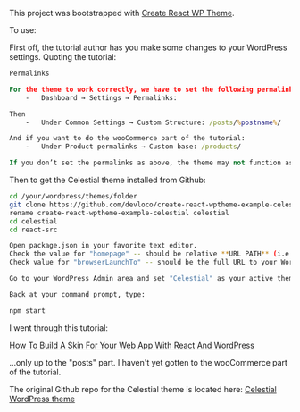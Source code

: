 This project was bootstrapped with [Create React WP Theme](https://github.com/devloco/create-react-wptheme).

To use:

First off, the tutorial author has you make some changes to your WordPress settings.
Quoting the tutorial:

```cmd
Permalinks

For the theme to work correctly, we have to set the following permalinks within:
    -   Dashboard → Settings → Permalinks:

Then
    -   Under Common Settings → Custom Structure: /posts/%postname%/

And if you want to do the wooCommerce part of the tutorial:
    -   Under Product permalinks → Custom base: /products/

If you don’t set the permalinks as above, the theme may not function as desired.
```

Then to get the Celestial theme installed from Github:

```sh
cd /your/wordpress/themes/folder
git clone https://github.com/devloco/create-react-wptheme-example-celestial.git
rename create-react-wptheme-example-celestial celestial
cd celestial
cd react-src

Open package.json in your favorite text editor.
Check the value for "homepage" -- should be relative **URL PATH** (i.e. starting from server root) to your "celestial" theme folder
Check value for "browserLaunchTo" -- should be the full URL to your WordPress server root... the WP site running your celestial theme.

Go to your WordPress Admin area and set "Celestial" as your active theme.

Back at your command prompt, type:

npm start
```

I went through this tutorial:

[How To Build A Skin For Your Web App With React And WordPress](https://www.smashingmagazine.com/2018/03/react-wordpress-web-app/)

...only up to the "posts" part. I haven't yet gotten to the wooCommerce part of the tutorial.

The original Github repo for the Celestial theme is located here: [Celestial WordPress theme](https://github.com/m-muhsin/celestial)
